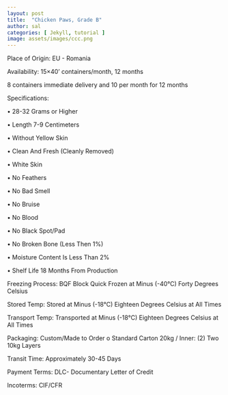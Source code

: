 ```yaml
---
layout: post
title:  "Chicken Paws, Grade B"
author: sal
categories: [ Jekyll, tutorial ]
image: assets/images/ccc.png
---
```

<p> Place of Origin: EU - Romania </p>
<p> Availability: 15×40’ containers/month, 12 months </p>
<p> 8 containers immediate delivery and 10 per month for 12 months </p>
<p> </p>Specifications: </p>
<p> •	28-32 Grams or Higher </p>
<p> •	Length 7-9 Centimeters </p>
<p> •	Without Yellow Skin </p>
<p> •	Clean And Fresh (Cleanly Removed) </p>
<p> •	White Skin </p>
<p> •	No Feathers </p>
<p> •	No Bad Smell </p>
<p> •	No Bruise </p>
<p> •	No  Blood </p>
<p> •	No Black Spot/Pad </p>
<p> •	No Broken Bone (Less Then 1%) </p>
<p> •	Moisture Content Is Less Than 2% </p>
<p> •	Shelf Life 18 Months From Production </p>
<p> Freezing Process: BQF Block Quick Frozen at Minus (-40°C) Forty Degrees Celsius </p>
<p> Stored Temp: Stored at Minus (-18°C) Eighteen Degrees Celsius at All Times </p>
<p> Transport Temp: Transported at Minus (-18°C) Eighteen Degrees Celsius at All Times </p>
<p> Packaging: Custom/Made to Order o Standard Carton 20kg / Inner: (2) Two 10kg Layers </p>
<p> Transit Time: Approximately 30-45 Days </p>
<p> Payment Terms:  DLC- Documentary Letter of Credit </p>
<p> Incoterms: CIF/CFR </p>

